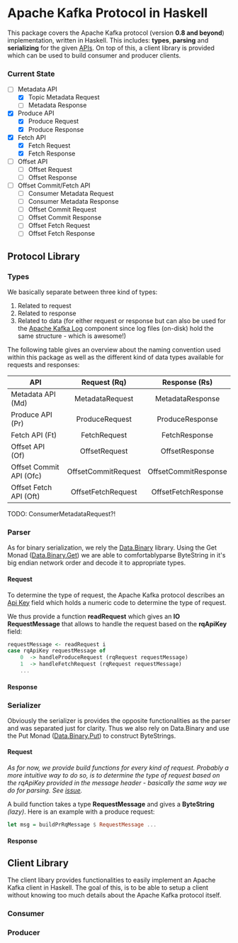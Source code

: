 # Apache Kafka Protocol in Haskell

This package covers the Apache Kafka protocol (version **0.8 and beyond**) implementation, written in Haskell. 
This includes: **types**, **parsing** and **serializing** for the given [APIs](https://cwiki.apache.org/confluence/display/KAFKA/A+Guide+To+The+Kafka+Protocol#AGuideToTheKafkaProtocol-TheAPIs).
On top of this, a client library is provided which can be used to build consumer and producer clients.

### Current State

- [ ] Metadata API
  - [x] Topic Metadata Request
  - [ ] Metadata Response
- [x] Produce API
    - [x] Produce Request
    - [x] Produce Response
- [x] Fetch API
  - [x] Fetch Request
  - [x] Fetch Response
- [ ] Offset API
  - [ ] Offset Request
  - [ ] Offset Response
- [ ] Offset Commit/Fetch API
  - [ ] Consumer Metadata Request
  - [ ] Consumer Metadata Response
  - [ ] Offset Commit Request
  - [ ] Offset Commit Response
  - [ ] Offset Fetch Request
  - [ ] Offset Fetch Response

## Protocol Library

### Types

We basically separate between three kind of types:
 1. Related to request
 2. Related to response
 3. Related to data (for either request or response but can also be used for the [Apache Kafka Log](http://kafka.apache.org/documentation.html#log) component since log files (on-disk) hold the same structure - which is awesome!)
 
The following table gives an overview about the naming convention used within this package as well as the different kind of data types available for requests and responses:

| API                     | Request (Rq)        | Response (Rs)         |
| ----------------------- |:-------------------:| :--------------------:|
| Metadata API (Md)       | MetadataRequest     | MetadataResponse      |
| Produce API (Pr)        | ProduceRequest      | ProduceResponse       |
| Fetch API (Ft)          | FetchRequest        | FetchResponse         |
| Offset API (Of)         | OffsetRequest       | OffsetResponse        |
| Offset Commit API (Ofc) | OffsetCommitRequest | OffsetCommitResponse  |
| Offset Fetch API (Oft)  | OffsetFetchRequest  | OffsetFetchResponse   |

TODO: ConsumerMetadataRequest?!

### Parser

As for binary serialization, we rely the [Data.Binary](https://hackage.haskell.org/package/binary-0.4.1/docs/Data-Binary.html#t:Binary) library. 
Using the Get Monad ([Data.Binary.Get](https://hackage.haskell.org/package/binary-0.4.3.1/docs/Data-Binary-Get.html)) we are able to comfortablyparse ByteString in it's big endian network order and decode it to appropriate types.

#### Request

To determine the type of request, the Apache Kafka protocol describes an [Api Key](https://cwiki.apache.org/confluence/display/KAFKA/A+Guide+To+The+Kafka+Protocol#AGuideToTheKafkaProtocol-ApiKeys) field which holds a numeric code to determine the type of request. 

We thus provide a function **readRequest** which gives an **IO RequestMessage** that allows to handle the request based on the **rqApiKey** field: 

```haskell
requestMessage <- readRequest i
case rqApiKey requestMessage of
    0  -> handleProduceRequest (rqRequest requestMessage)
    1  -> handleFetchRequest (rqRequest requestMessage)
    ...
```

#### Response

### Serializer

Obviously the serializer is provides the opposite functionalities as the parser and was separated just for clarity. Thus we also rely on Data.Binary and use the Put Monad ([Data.Binary.Put](https://hackage.haskell.org/package/binary-0.4.3.1/docs/Data-Binary-Put.html)) to construct ByteStrings.

#### Request

*As for now, we provide build functions for every kind of request. Probably a more intuitive way to do so, is to determine the type of request based on the rqApiKey provided in the message header - basically the same way we do for parsing. See [issue](https://github.com/hmb-ba/protocol/issues/1).*

A build function takes a type **RequestMessage** and gives a **ByteString** *(lazy)*. Here is an example with a produce request:

```haskell
let msg = buildPrRqMessage $ RequestMessage ...
```

#### Response

## Client Library

The client libary provides functionalities to easily implement an Apache Kafka client in Haskell. The goal of this, is to be able to setup a client without knowing too much details about the Apache Kafka protocol itself.

### Consumer



### Producer
